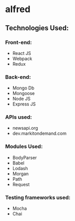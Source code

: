 # alfred

## Technologies Used:
### Front-end:
- React JS
- Webpack
- Redux

### Back-end:
- Mongo Db
- Mongoose
- Node JS
- Express JS

### APIs used:
- newsapi.org
- dev.markitondemand.com

### Modules Used:
- BodyParser
- Babel
- Lodash
- Morgan
- Path
- Request

### Testing frameworks used:
- Mocha
- Chai
